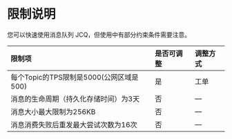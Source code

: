 # 限制说明

您可以快速使用消息队列 JCQ，但使用中有部分约束条件需要注意。

| 限制项	| 是否可调整	| 调整方式 |
| :- | :- | :- |
|每个Topic的TPS限制是5000(公网区域是500)|是|工单|
|消息的生命周期（持久化存储时间）为3天|否|—|
|消息大小最大限制为256KB|否	|—|
|消息消费失败后重发最大尝试次数为16次|否|—|


